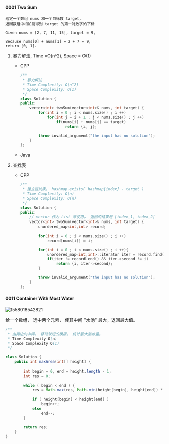 #### 0001 Two Sum

```
给定一个数组 nums 和一个目标数 target， 
返回数组中相加能得到 target 的第一对数字的下标

Given nums = [2, 7, 11, 15], target = 9,

Because nums[0] + nums[1] = 2 + 7 = 9,
return [0, 1].
```



1. 暴力解法, Time =O(n^2), Space = O(1)

   * CPP

     ```c++
     /**
      * 暴力解法
      * Time Complexity: O(n^2)
      * Space Complexity: O(1)
      */
     class Solution {
     public:
         vector<int> twoSum(vector<int>& nums, int target) {
             for(int i = 0 ; i < nums.size() ; i ++)
                 for(int j = i + 1 ; j < nums.size() ; j ++)
                     if(nums[i] + nums[j] == target)
                         return {i, j};
     
             throw invalid_argument("the input has no solution");
         }
     };
     ```

     

   * Java

2. 查找表

   * CPP

     ```c++
     /**
      * 建立查找表， hashmap.exists( hashmap[index] - target ) 
      * Time Complexity: O(n)
      * Space Complexity: O(n)
      */
     class Solution {
     public:
         // vector 作为 List 来使用， 返回的结果是 [index_1, index_2]
         vector<int> twoSum(vector<int>& nums, int target) {
             unordered_map<int,int> record;
             
             for(int i = 0 ; i < nums.size() ; i ++)
                 record[nums[i]] = i;
     
             for(int i = 0 ; i < nums.size() ; i ++){
                 unordered_map<int,int>::iterator iter = record.find(target - nums[i]);
                 if(iter != record.end() && iter->second != i)
                     return {i, iter->second};
             }
     
             throw invalid_argument("the input has no solution");
         }
     };
     ```

     

#### 0011 Container With Most Water

![1558018542821](C:\Users\Mechrevo\AppData\Roaming\Typora\typora-user-images\1558018542821.png)

给一个数组， 选中两个元素， 使其中间 "水池" 最大，返回最大值。



```java
/**
 * 由两边向中间， 移动较短的模板， 统计最大装水量。
 * Time Complexity O(n)
 * Space Complexity O(1)
 */

class Solution {
    public int maxArea(int[] height) {
        
        int begin = 0, end = height.length - 1;
        int res = 0;
        
        while ( begin < end ) {
            res = Math.max(res, Math.min(height[begin], height[end]) * (end - begin) );
            
            if ( height[begin] < height[end] )
                begin++;
            else
                end--;
        }
        
        return res;
    }
}
```

